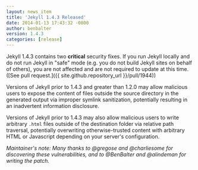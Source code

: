 ```yaml
---
layout: news_item
title: 'Jekyll 1.4.3 Released'
date: 2014-01-13 17:43:32 -0800
author: benbalter
version: 1.4.3
categories: [release]
---
```


Jekyll 1.4.3 contains two **critical** security fixes. If you run Jekyll locally
and do not run Jekyll in "safe" mode (e.g. you do not build Jekyll sites on behalf
of others), you are not affected and are not required to update at this time.
([See pull request.]({{ site.github.repository_url }}/pull/1944))

Versions of Jekyll prior to 1.4.3 and greater than 1.2.0 may allow malicious
users to expose the content of files outside the source directory in the
generated output via improper symlink sanitization, potentially resulting in an
inadvertent information disclosure.

Versions of Jekyll prior to 1.4.3 may also allow malicious users to write
arbitrary `.html` files outside of the destination folder via relative path
traversal, potentially overwriting otherwise-trusted content with arbitrary HTML
or Javascript depending on your server's configuration.

*Maintainer's note: Many thanks to @gregose and @charliesome for discovering
these vulnerabilities, and to @BenBalter and @alindeman for writing the patch.*
